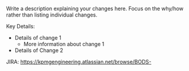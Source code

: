Write a description explaining your changes here.
Focus on the why/how rather than listing individual changes.

Key Details:

- Details of change 1
  - More information about change 1
- Details of Change 2

JIRA: https://kpmgengineering.atlassian.net/browse/BODS-
